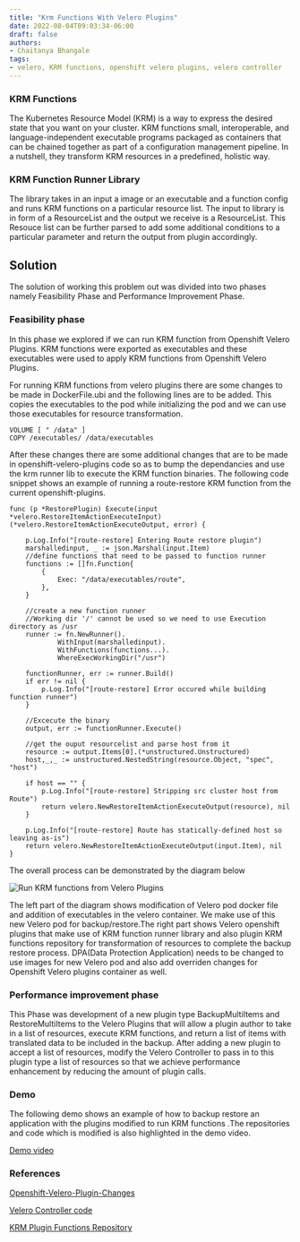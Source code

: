 ```yaml
---
title: "Krm Functions With Velero Plugins"
date: 2022-08-04T09:03:34-06:00
draft: false
authors:
- Chaitanya Bhangale
tags:
- velero, KRM functions, openshift velero plugins, velero controller
---
```

### KRM Functions
The Kubernetes Resource Model (KRM) is a way to express the desired state that you want on your cluster. KRM functions small, interoperable, and language-independent executable programs packaged as containers that can be chained together as part of a configuration management pipeline. In a nutshell, they transform KRM resources in a predefined, holistic way.


### KRM Function Runner Library
The library takes in an input a image or an executable and a function config and runs KRM functions on a particular resource list. The input to library is in form of a ResourceList and the output we receive is a ResourceList. This Resouce list can be further parsed to add some additional conditions to a particular parameter and return the output from plugin accordingly.

## Solution
The solution of working this problem out was divided into two phases namely Feasibility Phase and Performance Improvement Phase.

### Feasibility phase
In this phase we explored if we can run KRM function from Openshift Velero Plugins. KRM functions were exported as executables and these executables were used to apply KRM functions from Openshift Velero Plugins.

For running KRM functions from velero plugins there are some changes to be made in DockerFile.ubi and the following lines are to be added. This copies the executables  to the pod while initializing the pod and we can use those executables for resource transformation. 

    VOLUME [ " /data" ]
    COPY /executables/ /data/executables

After these changes there are some additional changes that are to be made in openshift-velero-plugins code so as to bump the dependancies and use the krm runner lib to execute the KRM function binaries. The following code snippet shows an example of running a route-restore KRM function from the current openshift-plugins.

    func (p *RestorePlugin) Execute(input *velero.RestoreItemActionExecuteInput) (*velero.RestoreItemActionExecuteOutput, error) {
    
    	p.Log.Info("[route-restore] Entering Route restore plugin")
    	marshalledinput, _ := json.Marshal(input.Item)
    	//define functions that need to be passed to function runner
    	functions := []fn.Function{
    		{
    			Exec: "/data/executables/route",
    		},
    	}
    
    	//create a new function runner
    	//Working dir '/' cannot be used so we need to use Execution directory as /usr
    	runner := fn.NewRunner().
    			WithInput(marshalledinput).
    			WithFunctions(functions...).
    			WhereExecWorkingDir("/usr")
    
    	functionRunner, err := runner.Build()
    	if err != nil {
    		p.Log.Info("[route-restore] Error occured while building function runner")
    	}
    
    	//Excecute the binary
    	output, err := functionRunner.Execute()
    
    	//get the ouput resourcelist and parse host from it 
    	resource := output.Items[0].(*unstructured.Unstructured)
    	host,_,_ := unstructured.NestedString(resource.Object, "spec", "host")
    
    	if host == "" {
    		p.Log.Info("[route-restore] Stripping src cluster host from Route")
    		return velero.NewRestoreItemActionExecuteOutput(resource), nil
    	}
    
    	p.Log.Info("[route-restore] Route has statically-defined host so leaving as-is")
    	return velero.NewRestoreItemActionExecuteOutput(input.Item), nil
    }

The overall process can be demonstrated by the diagram below

![Run KRM functions from Velero Plugins](/krmfunctions-velero.png)


The left part of the diagram shows modification of Velero pod docker file and addition of executables in the velero container. We make use of this new Velero pod for backup/restore.The right part shows Velero openshift plugins that make use of KRM function runner library and also plugin KRM functions repository for transformation of resources to complete the backup restore process. DPA(Data Protection Application) needs to be changed to use images for new Velero pod and also add overriden changes for Openshift Velero plugins container as well. 

### Performance improvement phase
This Phase was development of a new plugin type BackupMultiItems and RestoreMultiItems to the Velero Plugins that will allow a plugin author to take in a list of resources, execute KRM functions, and return a list of items with translated data to be included in the backup. After adding a new plugin to accept a list of resources, modify the Velero Controller to pass in to this plugin type a list of resources so that we achieve performance enhancement by reducing the amount of plugin calls.

### Demo
The following demo shows an example of how to backup restore an application with the plugins modified to run KRM functions .The repositories and code which is modified is also highlighted in the demo video.

[Demo video](https://www.youtube.com/watch?v=zicNJcsSS9A "Demo video")


### References
[Openshift-Velero-Plugin-Changes](https://github.com/openshift/openshift-velero-plugin/pull/160 "Openshift-Velero-Plugin-Changes")

[Velero Controller code](https://github.com/vmware-tanzu/velero "Velero Controller code")

[KRM Plugin Functions Repository](https://github.com/chaitanyab2311/plugin-krm-functions "KRM Plugin Functions Repository")







